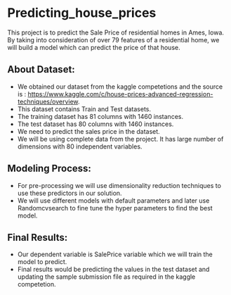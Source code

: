 # Predicting_house_prices
This project is to predict the Sale Price of residential homes in Ames, Iowa. By taking into consideration of over 79 features of a residential home, we will build a model which can predict the price of that house.

## About Dataset:

* We obtained our dataset from the kaggle competetions and the source is : https://www.kaggle.com/c/house-prices-advanced-regression-techniques/overview.
* This dataset contains Train and Test datasets.
* The training dataset has 81 columns with 1460 instances.
* The test dataset has 80 columns with 1460 instances.
* We need to predict the sales price in the dataset.
* We will be using complete data from the project. It has large number of dimensions with 80 independent variables.


## Modeling Process:

* For pre-processing we will use dimensionality reduction techniques to use these predictors in our solution.
* We will use different models with default parameters and later use Randomcvsearch to fine tune the hyper parameters to find the best model.

## Final Results:

* Our dependent variable is SalePrice variable which we will train the model to predict.
* Final results would be predicting the values in the test dataset and updating the sample submission file as required in the kaggle competetion.
